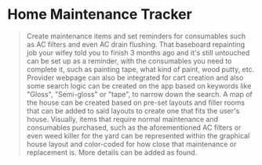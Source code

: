 # Home Maintenance Tracker
> Create maintenance items and set reminders for consumables such as AC filters and even AC drain flushing. That baseboard repainting job your wifey told you to finish 3 months ago and it's still untouched can be set up as a reminder, with the consumables you need to complete it, such as painting tape, what kind of paint, wood putty, etc. Provider webpage can also be integrated for cart creation and also some search logic can be created on the app based on keywords like "Gloss", "Semi-gloss" or "tape", to narrow down the search. A map of the house can be created based on pre-set layouts and filler rooms that can be added to said layouts to create one that fits the user's house. Visually, items that require normal maintenance and consumables purchased, such as the aforementioned AC filters or even weed killer for the yard can be represented within the graphical house layout and color-coded for how close that maintenance or replacement is. More details can be added as found.
